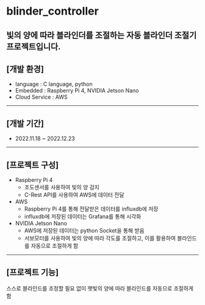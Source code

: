# blinder_controller
빛의 양에 따라 블라인더를 조절하는 자동 블라인더 조절기 프로젝트입니다.
---------------
## [개발 환경]
- language : C language, python
- Embedded : Raspberry Pi 4, NVIDIA Jetson Nano
- Cloud Service : AWS
---------------
## [개발 기간]
- 2022.11.18 ~ 2022.12.23
---------------
## [프로젝트 구성]
- Raspberry Pi 4
    + 조도센서를 사용하여 빛의 양 감지
    + C-Rest API를 사용하여 AWS에 데이터 전달
- AWS
    + Raspberry Pi 4를 통해 전달받은 데이터를 influxdb에 저장
    + influxdb에 저장된 데이터는 Grafana를 통해 시각화
- NVIDIA Jetson Nano
    + AWS에 저장된 데이터는 python Socket을 통해 받음
    + 서보모터를 사용하여 빛의 양에 따라 각도를 조절하고, 이를 활용하여 블라인드를 자동으로 조절하게 함
---------------
## [프로젝트 기능]
스스로 블라인드를 조정할 필요 없이 햇빛의 양에 따라 블라인드를 자동으로 조절하게 함
